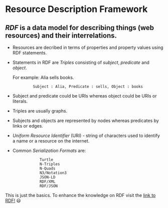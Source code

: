 # Resource Description Framework

## _**RDF**_ is a data model for describing things (web resources) and their interrelations.

  * Resources are decribed in terms of properties and property values using RDF statements.

  * Statements in RDF are _Triples_ consisting of *subject*, *predicate* and *object*.

     For example: Alia sells books.

                 Subject : Alia, Predicate : sells, Object : books
                 
  * Subject and predicate could be URIs whereas object could be URIs or literals.

  * Triples are usually graphs.

  * Subjects and objects are represented by nodes whereas predicates by links or edges.

  * _Uniform Resource Identifier_ (URI) - string of characters used to identify a name or a resource on the internet. 

  * Common _Serialization Formats_ are:

                    Turtle
                    N-Triples
                    N-Quads    
                    N3/Notation3      
                    JSON-LD
                    RDF/XML
                    RDF/JSON
     
 This is just the basics. To enhance the knowledge on RDF visit the [link to RDF!](https://www.w3.org/TR/2014/REC-rdf11-concepts-20140225/) :smiley:

     

